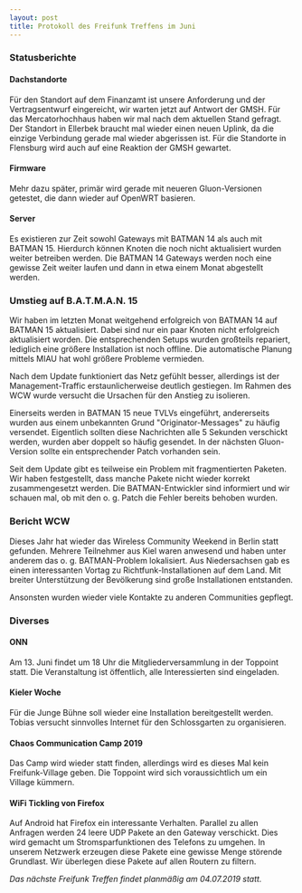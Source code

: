 ```yaml
---
layout: post
title: Protokoll des Freifunk Treffens im Juni
---
```

### Statusberichte
#### Dachstandorte
Für den Standort auf dem Finanzamt ist unsere Anforderung und der Vertragsentwurf eingereicht, wir warten jetzt auf Antwort der GMSH.
Für das Mercatorhochhaus haben wir mal nach dem aktuellen Stand gefragt.
Der Standort in Ellerbek braucht mal wieder einen neuen Uplink, 
da die einzige Verbindung gerade mal wieder abgerissen ist.
Für die Standorte in Flensburg wird auch auf eine Reaktion der GMSH gewartet.

#### Firmware
Mehr dazu später, primär wird gerade mit neueren Gluon-Versionen getestet,
die dann wieder auf OpenWRT basieren.

#### Server
Es existieren zur Zeit sowohl Gateways mit BATMAN 14 als auch mit BATMAN 15.
Hierdurch können Knoten die noch nicht aktualisiert wurden weiter betreiben werden.
Die BATMAN 14 Gateways werden noch eine gewisse Zeit weiter laufen und dann 
in etwa einem Monat abgestellt werden.

### Umstieg auf B.A.T.M.A.N. 15
Wir haben im letzten Monat weitgehend erfolgreich von BATMAN 14 auf BATMAN 15 aktualisiert. Dabei sind nur ein paar Knoten nicht erfolgreich aktualisiert worden.
Die entsprechenden Setups wurden großteils repariert, 
lediglich eine größere Installation ist noch offline.
Die automatische Planung mittels MIAU hat wohl größere Probleme vermieden.

Nach dem Update funktioniert das Netz gefühlt besser, allerdings ist der Management-Traffic erstaunlicherweise deutlich gestiegen. 
Im Rahmen des WCW wurde versucht die Ursachen für den Anstieg zu isolieren.

Einerseits werden in BATMAN 15 neue TVLVs eingeführt, 
andererseits wurden aus einem unbekannten Grund "Originator-Messages" zu häufig versendet. Eigentlich sollten diese Nachrichten alle 5 Sekunden verschickt werden, wurden aber doppelt so häufig gesendet. 
In der nächsten Gluon-Version sollte ein entsprechender Patch vorhanden sein.

Seit dem Update gibt es teilweise ein Problem mit fragmentierten Paketen.
Wir haben festgestellt, dass manche Pakete nicht wieder korrekt zusammengesetzt werden. Die BATMAN-Entwickler sind informiert und wir schauen mal, ob mit den o. g. Patch die Fehler bereits behoben wurden.

### Bericht WCW
Dieses Jahr hat wieder das Wireless Community Weekend in Berlin statt gefunden.
Mehrere Teilnehmer aus Kiel waren anwesend und haben unter anderem das o. g. BATMAN-Problem lokalisiert.
Aus Niedersachsen gab es einen interessanten Vortag zu Richtfunk-Installationen auf dem Land. Mit breiter Unterstützung der Bevölkerung sind große
Installationen entstanden.

Ansonsten wurden wieder viele Kontakte zu anderen Communities gepflegt. 

### Diverses
#### ONN
Am 13. Juni findet um 18 Uhr die Mitgliederversammlung in der Toppoint statt.
Die Veranstaltung ist öffentlich, alle Interessierten sind eingeladen.

#### Kieler Woche
Für die Junge Bühne soll wieder eine Installation bereitgestellt werden. 
Tobias versucht sinnvolles Internet für den Schlossgarten zu organisieren.

#### Chaos Communication Camp 2019
Das Camp wird wieder statt finden, allerdings wird es dieses Mal 
kein Freifunk-Village geben. 
Die Toppoint wird sich voraussichtlich um ein Village kümmern.

#### WiFi Tickling von Firefox
Auf Android hat Firefox ein interessante Verhalten. Parallel zu allen 
Anfragen werden 24 leere UDP Pakete an den Gateway verschickt.
Dies wird gemacht um Stromsparfunktionen des Telefons zu umgehen.
In unserem Netzwerk erzeugen diese Pakete eine gewisse Menge störende Grundlast.
Wir überlegen diese Pakete auf allen Routern zu filtern.

*Das nächste Freifunk Treffen findet planmäßig am 04.07.2019 statt.*
